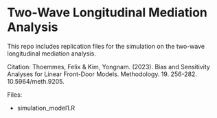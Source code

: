 # Two-Wave Longitudinal Mediation Analysis 
This repo includes replication files for the simulation on the two-wave longitudinal mediation analysis.

Citation: Thoemmes, Felix & Kim, Yongnam. (2023). Bias and Sensitivity Analyses for Linear Front-Door Models. Methodology. 19. 256-282. 10.5964/meth.9205. 

Files: 
- simulation_model1.R
